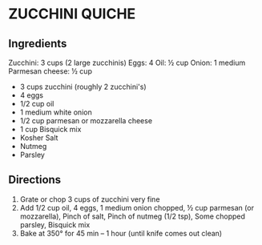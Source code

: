 # ZUCCHINI QUICHE
## Ingredients
Zucchini:  3 cups (2 large zucchinis)
Eggs: 4
Oil:  ½ cup
Onion: 1 medium
Parmesan cheese:  ½ cup
- 3 cups zucchini (roughly 2 zucchini's)
- 4 eggs
- 1/2 cup oil
- 1 medium white onion
- 1/2 cup parmesan or mozzarella cheese
- 1 cup Bisquick mix
- Kosher Salt
- Nutmeg
- Parsley

## Directions
1. Grate or chop 3 cups of zucchini very fine
2. Add 1/2 cup oil, 4 eggs, 1 medium onion chopped, ½ cup parmesan (or mozzarella), Pinch of salt, Pinch of nutmeg (1/2 tsp), Some chopped parsley, Bisquick mix
3. Bake at 350° for 45 min – 1 hour (until knife comes out clean)

